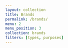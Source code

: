```yaml
---
layout: collection
title: Brands
permalink: /brands/
menu: 2
menu_position: 3
collection: brands
filters: [types, purposes]
---
```

